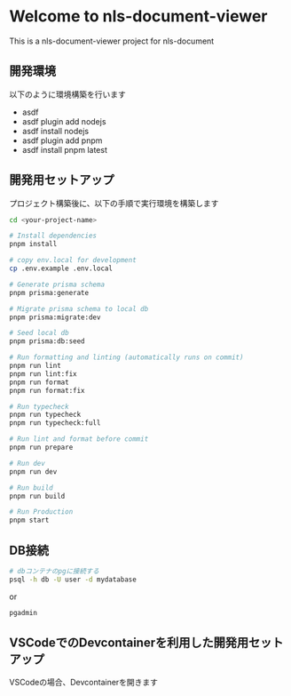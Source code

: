 # Welcome to nls-document-viewer

This is a nls-document-viewer project for nls-document

## 開発環境

以下のように環境構築を行います

- asdf
- asdf plugin add nodejs
- asdf install nodejs <version>
- asdf plugin add pnpm
- asdf install pnpm latest

## 開発用セットアップ

プロジェクト構築後に、以下の手順で実行環境を構築します

```bash
cd <your-project-name>

# Install dependencies
pnpm install

# copy env.local for development
cp .env.example .env.local

# Generate prisma schema
pnpm prisma:generate

# Migrate prisma schema to local db
pnpm prisma:migrate:dev

# Seed local db
pnpm prisma:db:seed

# Run formatting and linting (automatically runs on commit)
pnpm run lint
pnpm run lint:fix
pnpm run format
pnpm run format:fix

# Run typecheck
pnpm run typecheck
pnpm run typecheck:full

# Run lint and format before commit
pnpm run prepare

# Run dev
pnpm run dev

# Run build
pnpm run build

# Run Production
pnpm start

```

## DB接続

```bash
# dbコンテナのpgに接続する
psql -h db -U user -d mydatabase

```

or

```bash
pgadmin

```

## VSCodeでのDevcontainerを利用した開発用セットアップ

VSCodeの場合、Devcontainerを開きます
